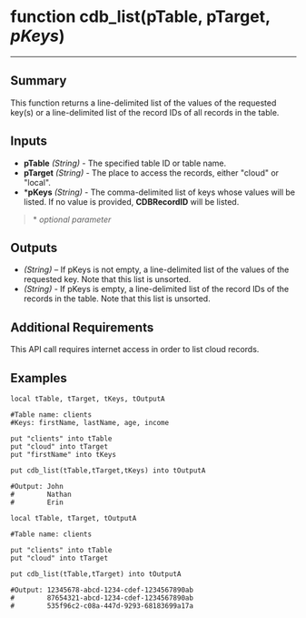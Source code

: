 # function cdb_list(pTable, pTarget, *pKeys*)
---
## Summary
This function returns a line-delimited list of the values of the requested key(s) or a line-delimited list of the record IDs of all records in the table.

## Inputs
* **pTable** *(String)* - The specified table ID or table name.
* **pTarget** *(String)* - The place to access the records, either "cloud" or "local".
* \***pKeys** *(String)* - The comma-delimited list of keys whose values will be listed. If no value is provided, **CDBRecordID** will be listed.

> \* _optional parameter_

## Outputs
* *(String)* – If pKeys is not empty, a line-delimited list of the values of the requested key. Note that this list is unsorted.
* *(String)* - If pKeys is empty, a line-delimited list of the record IDs of the records in the table. Note that this list is unsorted.

## Additional Requirements
This API call requires internet access in order to list cloud records.

## Examples
```livecodeserver
local tTable, tTarget, tKeys, tOutputA

#Table name: clients
#Keys: firstName, lastName, age, income

put "clients" into tTable
put "cloud" into tTarget
put "firstName" into tKeys

put cdb_list(tTable,tTarget,tKeys) into tOutputA

#Output: John
#        Nathan
#        Erin
```
```
local tTable, tTarget, tOutputA

#Table name: clients

put "clients" into tTable
put "cloud" into tTarget

put cdb_list(tTable,tTarget) into tOutputA

#Output: 12345678-abcd-1234-cdef-1234567890ab
#        87654321-abcd-1234-cdef-1234567890ab
#        535f96c2-c08a-447d-9293-68183699a17a
```